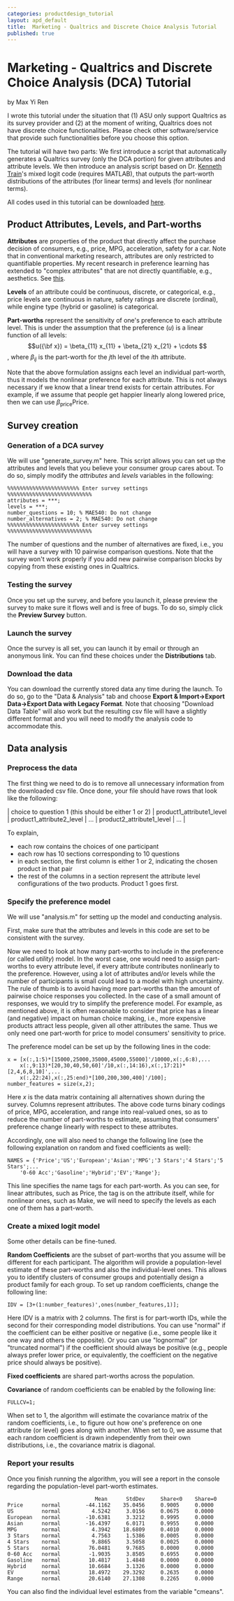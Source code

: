 ```yaml
---
categories: productdesign_tutorial
layout: apd_default
title:  Marketing - Qualtrics and Discrete Choice Analysis Tutorial
published: true
---
```

<style TYPE="text/css">
code.has-jax {font: inherit; font-size: 100%; background: inherit; border: inherit;}
</style>
<script type="text/x-mathjax-config">
MathJax.Hub.Config({
    tex2jax: {
        inlineMath: [['$','$'], ['\\(','\\)']],
        skipTags: ['script', 'noscript', 'style', 'textarea', 'pre'] // removed 'code' entry
    }
});
MathJax.Hub.Queue(function() {
    var all = MathJax.Hub.getAllJax(), i;
    for(i = 0; i < all.length; i += 1) {
        all[i].SourceElement().parentNode.className += ' has-jax';
    }
});
</script>
<script type="text/javascript" src="http://cdn.mathjax.org/mathjax/latest/MathJax.js?config=TeX-AMS-MML_HTMLorMML"></script>


# Marketing - Qualtrics and Discrete Choice Analysis (DCA) Tutorial
by Max Yi Ren

I wrote this tutorial under the situation that (1) ASU only support Qualtrics as its survey provider 
and (2) at the moment of writing, Qualtrics does not have discrete choice functionalities. Please
check other software/service that provide such functionalities before you choose this option.

The tutorial will have two parts: We first introduce a script that automatically generates
a Qualtrics survey (only the DCA portion) for given attributes and attribute levels. We then
introduce an analysis script based on Dr. [Kenneth Train][3]'s mixed logit code (requires MATLAB), 
that outputs the part-worth distributions of the attributes (for linear terms) and levels (for nonlinear terms).

All codes used in this tutorial can be downloaded [here][code].

## Product Attributes, Levels, and Part-worths
**Attributes** are properties of the product that directly affect the purchase decision of consumers, 
e.g., price, MPG, acceleration, safety for a car. Note that in conventional marketing research, attributes
are only restricted to quantifiable properties. My recent research in preference learning
has extended to "complex attributes" that are not directly quantifiable, e.g., aesthetics. 
See [this][namwoopaper].

**Levels** of an attribute could be continuous, discrete, or categorical, e.g., price levels are 
continuous in nature, safety ratings are discrete (ordinal), while engine type (hybrid or gasoline)
is categorical.

**Part-worths** represent the sensitivity of one's preference to each attribute level. This is under
the assumption that the preference ($u$) is a linear function of all levels: 
$$u({\bf x}) = \beta_{11} x_{11} + \beta_{21} x_{21} + \cdots $$,
where $\beta_{ij}$ is the part-worth for the $j$th level of the $i$th attribute.

Note that the above formulation assigns each level an individual part-worth, thus it models the nonlinear
preference for each attribute. This is not always necessary if we know that a linear trend exists for certain attributes.
For example, if we assume that people get happier linearly along lowered price, then we can use
$\beta_{\text{price}}\text{Price}$.

## Survey creation

### Generation of a DCA survey
We will use "generate_survey.m" here. This script allows you can set up the attributes and levels that you believe your consumer group cares about.
To do so, simply modify the *attributes* and *levels* variables in the following:

```
%%%%%%%%%%%%%%%%%%%%%%% Enter survey settings %%%%%%%%%%%%%%%%%%%%%%%%%%%
attributes = ***;
levels = ***;
number_questions = 10; % MAE540: Do not change
number_alternatives = 2; % MAE540: Do not change
%%%%%%%%%%%%%%%%%%%%%%% Enter survey settings %%%%%%%%%%%%%%%%%%%%%%%%%%%
```

The number of questions and the number of alternatives are fixed, i.e., you will have a survey
with 10 pairwise comparison questions. Note that the survey won't work properly if you add new pairwise
comparison blocks by copying from these existing ones in Qualtrics. 

### Testing the survey
Once you set up the survey, and before you launch it, please preview the survey to make sure it 
flows well and is free of bugs. To do so, simply click the **Preview Survey** button. 

### Launch the survey
Once the survey is all set, you can launch it by email or through an anonymous link. You can find 
these choices under the **Distributions** tab.

### Download the data
You can download the currently stored data any time during the launch. To do so, go to the "Data & Analysis"
tab and choose **Export & Import->Export Data->Export Data with Legacy Format**. Note that choosing "Download Data Table"
will also work but the resulting csv file will have a slightly different format and you will need to modify the analysis code
to accommodate this.

## Data analysis

### Preprocess the data
The first thing we need to do is to remove all unnecessary information from the downloaded csv file. 
Once done, your file should have rows that look like the following:

| choice to question 1 (this should be either 1 or 2) | product1_attribute1_level | product1_attribute2_level | ... | product2_attribute1_level | ... |

To explain, 

* each row contains the choices of one participant
* each row has 10 sections corresponding to 10 questions
* in each section, the first column is either 1 or 2, indicating the chosen product in that pair
* the rest of the columns in a section represent the attribute level configurations of the two products. Product 1 goes first.

### Specify the preference model
We will use "analysis.m" for setting up the model and conducting analysis. 

First, make sure that the attributes and levels in this code are set to be 
consistent with the survey.

Now we need to look at how many part-worths to include in the 
preference (or called *utility*) model. In the worst case,
one would need to assign part-worths to every attribute level, 
if every attribute contributes nonlinearly
to the preference. However, using a lot of attributes and/or levels 
while the number of participants is small could lead to a model with high uncertainty. 
The rule of thumb is to avoid having more part-worths than the amount of pairwise 
choice responses you collected. In the case of a small amount of responses,
we would try to simplify the preference model. 
For example, as mentioned above, it is often reasonable to consider that price 
has a linear (and negative)
impact on human choice making, i.e., more expensive products 
attract less people, given all other attributes the same.
Thus we only need one part-worth for price to model consumers' sensitivity to price.

The preference model can be set up by the following lines in the code:

```
x = [x(:,1:5)*[15000,25000,35000,45000,55000]'/10000,x(:,6:8),...
    x(:,9:13)*[20,30,40,50,60]'/10,x(:,14:16),x(:,17:21)*[2,4,6,8,10]',...
    x(:,22:24),x(:,25:end)*[100,200,300,400]'/100];
number_features = size(x,2);
```

Here $x$ is the data matrix containing all alternatives shown during the survey. Columns represent attributes.
The above code turns binary codings of price, MPG, acceleration, and range into real-valued ones,
so as to reduce the number of part-worths to estimate, assuming that consumers' preference change
linearly with respect to these attributes.
 
Accordingly, one will also need to change the following line (see the following explanation on random and fixed coefficients as well):

```
NAMES = {'Price';'US';'European';'Asian';'MPG';'3 Stars';'4 Stars';'5 Stars';...
    '0-60 Acc';'Gasoline';'Hybrid';'EV';'Range'};
```

This line specifies the name tags for each part-worth. As you can see, for linear attributes, such as Price,
the tag is on the attribute itself, while for nonlinear ones, such as Make, we will need to specify
the levels as each one of them has a part-worth.

### Create a mixed logit model
Some other details can be fine-tuned.

**Random Coefficients** are the subset of part-worths that you assume will be different for each participant.
The algorithm will provide a population-level estimate of these part-worths and also the individual-level ones.
This allows you to identify clusters of consumer groups and potentially design a product family for each group.
To set up random coefficients, change the following line:

```
IDV = [3+(1:number_features)',ones(number_features,1)];
```

Here IDV is a matrix with 2 columns. The first is for part-worth IDs, while the second for their corresponding model distributions.
You can use "normal" if the coefficient can be either positive or negative (i.e., some people like it one way and others the opposite).
Or you can use "lognormal" (or "truncated normal") if the coefficient should always be positive (e.g., people always prefer lower price, 
or equivalently, the coefficient on the negative price should always be positive).

**Fixed coefficients** are shared part-worths across the population. 

**Covariance** of random coefficients can be enabled by the following line:

```
FULLCV=1;
```

When set to 1, the algorithm will estimate the covariance matrix of the random coefficients, i.e., to figure out how one's preference
on one attribute (or level) goes along with another. When set to 0, we assume that each random coefficient is drawn 
independently from their own distributions, i.e., the covariance matrix is diagonal.

### Report your results
Once you finish running the algorithm, you will see a report in the console regarding the population-level part-worth estimates.

```
                            Mean      StdDev     Share<0    Share=0
Price      normal        -44.1162    35.0456     0.9005     0.0000
US         normal          4.5242     3.0156     0.0675     0.0000
European   normal        -10.6381     3.3212     0.9995     0.0000
Asian      normal        -16.4397     6.0171     0.9955     0.0000
MPG        normal          4.3942    18.6809     0.4010     0.0000
3 Stars    normal          4.7563     1.5386     0.0005     0.0000
4 Stars    normal          9.8865     3.5058     0.0025     0.0000
5 Stars    normal         76.0481     9.7685     0.0000     0.0000
0-60 Acc   normal         -1.9035     3.8505     0.6955     0.0000
Gasoline   normal         10.4817     1.4848     0.0000     0.0000
Hybrid     normal         10.6684     3.1326     0.0000     0.0000
EV         normal         18.4972    29.3292     0.2635     0.0000
Range      normal         20.6140    27.1308     0.2265     0.0000
```

You can also find the individual level estimates from the variable "cmeans".

[code]: /_teaching/analysis.zip
[3]: http://eml.berkeley.edu//~train/
[namwoopaper]: http://designinformaticslab.github.io/project-crowdsourcing/2016/05/29/carmax.html

